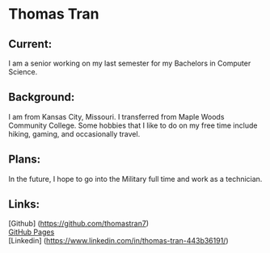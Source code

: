 # Thomas Tran

## Current:
I am a senior working on my last semester for my Bachelors in Computer Science. 

## Background:
I am from Kansas City, Missouri. I transferred from Maple Woods Community College. Some hobbies that I like to do on my free time include hiking, gaming, and occasionally travel.

## Plans:
In the future, I hope to go into the Military full time and work as a technician.

## Links:
[Github] (https://github.com/thomastran7) <br />
[GitHub Pages](https://pages.github.com/)<br />
[Linkedin] (https://www.linkedin.com/in/thomas-tran-443b36191/)
